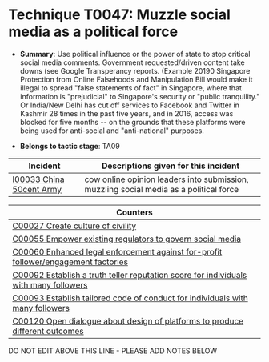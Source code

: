 # Technique T0047: Muzzle social media as a political force

* **Summary**: Use political influence or the power of state to stop critical social media comments. Government requested/driven content take downs (see Google Transperancy reports. (Example 20190 Singapore Protection from Online Falsehoods and Manipulation Bill would make it illegal to spread "false statements of fact" in Singapore, where that information is "prejudicial" to Singapore's security or "public tranquility." Or India/New Delhi has cut off services to Facebook and Twitter in Kashmir 28 times in the past five years, and in 2016, access was blocked for five months -- on the grounds that these platforms were being used for anti-social and "anti-national" purposes.

* **Belongs to tactic stage**: TA09


| Incident | Descriptions given for this incident |
| -------- | -------------------- |
| [I00033 China 50cent Army](../incidents/I00033.md) | cow online opinion leaders into submission, muzzling social media as a political force |



| Counters |
| -------- |
| [C00027 Create culture of civility](../counters/C00027.md) |
| [C00055 Empower existing regulators to govern social media](../counters/C00055.md) |
| [C00060 Enhanced legal enforcement against for-profit follower/engagement factories](../counters/C00060.md) |
| [C00092 Establish a truth teller reputation score for individuals with many followers](../counters/C00092.md) |
| [C00093 Establish tailored code of conduct for individuals with many followers](../counters/C00093.md) |
| [C00120 Open dialogue about design of platforms to produce different outcomes](../counters/C00120.md) |


DO NOT EDIT ABOVE THIS LINE - PLEASE ADD NOTES BELOW